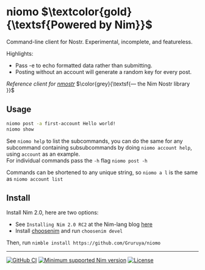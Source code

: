 # niomo $\textcolor{gold}{\textsf{Powered by Nim}}$

Command-line client for Nostr.
Experimental, incomplete, and featureless.

Highlights:
* Pass -e to echo formatted data rather than submitting.
* Posting without an account will generate a random key for every post.

_Reference client for [nmostr](https://github.com/Gruruya/nmostr)_ $\color{grey}{\textsf{— the Nim Nostr library }}$

Usage
---
```bash
niomo post -a first-account Hello world!
niomo show
```

See `niomo help` to list the subcommands, you can do the same for any subcommand containing subsubcommands by doing `niomo account help`, using `account` as an example.  
For individual commands pass the `-h` flag `niomo post -h`

Commands can be shortened to any unique string, so `niomo a l` is the same as `niomo account list`

Install
---
Install Nim 2.0, here are two options:
* See `Installing Nim 2.0 RC2` at the Nim-lang blog [here](https://nim-lang.org/blog/2023/03/31/version-20-rc2.html)
* Install [choosenim](https://github.com/dom96/choosenim#installation) and run `choosenim devel`

Then, run `nimble install https://github.com/Gruruya/niomo`


---
[![GitHub CI](../../actions/workflows/build.yml/badge.svg?branch=master)](../../actions/workflows/build.yml)
[![Minimum supported Nim version](https://img.shields.io/badge/Nim-1.9.1+-informational?logo=Nim&labelColor=232733&color=F3D400)](https://nim-lang.org)
[![License](https://img.shields.io/github/license/Gruruya/niomo?logo=GNU&logoColor=000000&labelColor=FFFFFF&color=663366)](LICENSE.md)
